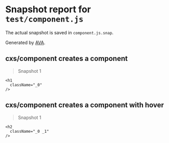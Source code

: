 # Snapshot report for `test/component.js`

The actual snapshot is saved in `component.js.snap`.

Generated by [AVA](https://ava.li).

## cxs/component creates a component

> Snapshot 1

    <h1
      className="_0"
    />

## cxs/component creates a component with hover

> Snapshot 1

    <h2
      className="_0 _1"
    />
